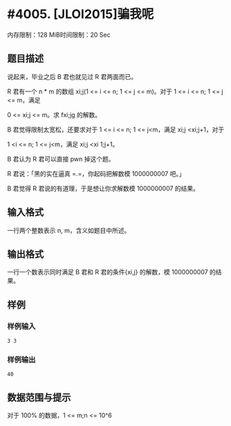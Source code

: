 # #4005. [JLOI2015]骗我呢

内存限制：128 MiB时间限制：20 Sec

## 题目描述

说起来，毕业之后 B 君也就见过 R 君两面而已。

R 君有一个 n * m 的数组 xi;j(1 <= i <= n; 1 <= j <= m)。对于 1 <= i <= n; 1 <= j <= m，满足

0 <= xi;j <= m。求 fxi;jg 的解数。

B 君觉得限制太宽松，还要求对于 1 <= i <= n; 1 <= j<m，满足 xi;j <xi;j+1，对于

1 <i <= n; 1 <= j<m，满足 xi;j <xi 1;j+1。

B 君认为 R 君可以直接 pwn 掉这个题。

R 君说：「黑的实在逼真 =.=，你起码把解数模 1000000007 吧。」

B 君觉得 R 君说的有道理，于是想让你求解数模 1000000007 的结果。

## 输入格式

 一行两个整数表示 n, m，含义如题目中所述。

## 输出格式

 一行一个数表示同时满足 B 君和 R 君的条件{xi,j} 的解数，模 1000000007 的结果。

## 样例

### 样例输入

    
    3 3
    

### 样例输出

    
    40
    

## 数据范围与提示

 对于 100% 的数据，1 <= m;n <= 10^6
